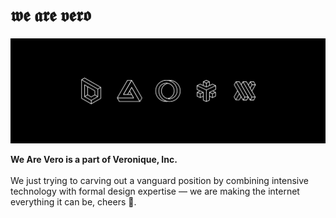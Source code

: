 # 𝖜𝖊 𝖆𝖗𝖊 𝖛𝖊𝖗𝖔

![Veronique banner](https://github.com/wearevero/.github/blob/main/assets/banner1.png)

<b>We Are Vero is a part of Veronique, Inc.</b>
<br><br>
We just trying to carving out a vanguard position by combining intensive technology with formal design expertise — we are making the internet everything it can be, cheers 🍻.
